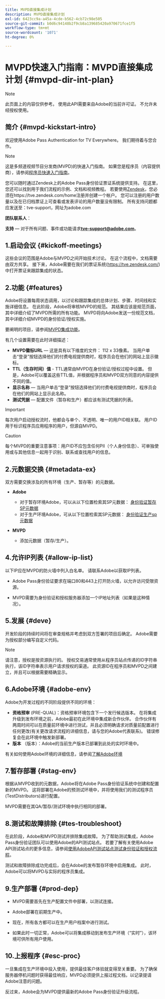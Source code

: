 ```yaml
---
title: MVPD直接集成计划
description: MVPD直接集成计划
exl-id: 6423cc9a-a45a-4cde-b562-4cb72c98e505
source-git-commit: b0d6c94148b2f9cb8a139685420a970671fce1f5
workflow-type: tm+mt
source-wordcount: '1071'
ht-degree: 0%

---
```


# MVPD快速入门指南：MVPD直接集成计划 {#mvpd-dir-int-plan}

>[!NOTE]
>
>此页面上的内容仅供参考。 使用此API需要来自Adobe的当前许可证。 不允许未经授权使用。

## 简介 {#mvpd-kickstart-intro}

欢迎使用Adobe Pass Authentication for TV Everywhere。  我们期待着与您合作。

>[!NOTE]
>
>这是多频道视频节目分发商(MVPD)的快速入门指南。 如果您是程序员（内容提供商），请参阅[程序员快速入门指南](/help/authentication/kickstart/programmer-kickstart-guide.md)。

您可以随时通过Zendesk上的Adobe Pass身份验证票证系统提供支持。 在这里，您还可以找到用于我们流程的示例、文档和视频教程。 若要使用[Zendesk](https://adobeprimetime.zendesk.com/)，您必须在https://tve.zendesk.com/home注册并创建一个帐户。 您可以注册的用户数量以及在已归档票证上可查看或发表评论的用户数量没有限制。 所有支持问题都应发送至：tve-support，网址为adobe.com

**团队联系人**：

**支持** — 对于所有问题、事件或功能请求&#x200B;**tve-support@adobe.com**。

## 1.启动会议 {#kickoff-meetings}

这些会议的范围是Adobe与MVPD之间开始技术讨论。 在这个流程中，文档需要由双方共享。 接下来，Adobe需要在我们的票证系统(https://tve.zendesk.com/)中打开票证来跟踪集成的状态。

## 2.功能 {#features}

Adobe将设置每周状态调用，以讨论和跟踪集成的总体计划、步骤、时间线和实施详细信息。 在此阶段，Adobe将审核MVPD的规范。 其结果应该是规范页面，其中详细介绍了MVPD所需的所有功能。 MVPD将向Adobe发送一份规范文档，其中详细介绍MVPD的身份验证/授权实施。

要阐明的项目，请参阅[MVPD集成功能](/help/authentication/integration-guide-mvpds/mvpd-integr-features.md)。

有几个设置需要在此时详细描述：

* **MVPD徽标URL** — 这是具有以下维度的文件： 112 x 33像素。 当用户单击“登录”按钮选择他们的付费电视提供商时，程序员会在他们的网站上显示徽标。
* **TTL（生存时间）值** - TTL通常由MVPD在身份验证/授权过程中设置。 但是，Adobe可以覆盖这些TTL值，并根据程序员和MVPD双方同意的内容提供不同的值。
* **显示名称** — 当用户单击“登录”按钮选择他们的付费电视提供商时，程序员会在他们的网站上显示此名称。
* **测试凭据** — 配置文件（暂存和生产）都应该有测试凭据的列表。

>[!IMPORTANT]
>
>每次用户启动授权流时，他都会与单个、不透明、唯一的用户ID相关联。  用户ID用于标识程序员应用程序的用户，但源自MVPD。

>[!CAUTION]
>
>每个MVPD的重要注意事项：用户ID不应包含任何PII（个人身份信息）、可单独使用或与其他信息一起用于识别、联系或查找用户的信息。

## 2.元数据交换 {#metadata-ex}

双方需要交换涉及的所有环境（生产、暂存等）的元数据。

* **Adobe**
   * 对于暂存环境Adobe，可以从以下位置检索其SP元数据： [身份验证暂存SP元数据](https://sp.auth-staging.adobe.com/sp/metadata)
   * 对于生产环境Adobe，可从以下位置检索其SP元数据： [身份验证生产sp元数据](https://sp.auth.adobe.com/sp/metadata)

* **MVPD**
   * 添加元数据（暂存/生产）。

## 4.允许IP列表 {#allow-ip-list}

以下IP应在MVPD的防火墙中列入白名单。 请联系Adobe以获取IP列表。

* Adobe Pass身份验证要求在端口80和443上打开防火墙，以允许访问受限资源。

* MVPD需要为身份验证和授权服务器添加一个IP地址列表（如果是这种情况）。

## 5.发展 {#deve}

开发阶段的持续时间将在审查规格并考虑到双方签署的项目后确定。 Adobe需要为授权部分编写自定义代码。

>[!NOTE]
>
>请注意，授权是按资源执行的。 授权交易通常使用从程序员站点传递的ID字符串执行，该ID字符串表示用户请求授权的渠道。 此资源ID在程序员和MVPD之间建立，并且可以根据需要精确显示。

## 6.Adobe环境 {#adobe-env}

Adobe为开发过程的不同阶段提供不同的环境：

* **资格预审** (PRE-QUAL)：资格预审环境包含下一个发行候选版本。 在将集成升级到发布环境之前，Adobe最初在此环境中集成新合作伙伴。 合作伙伴有两周时间可以在质量前环境中进行测试，并且必须明确请求对质量前配置进行任何更改(有关更改请求流程的详细信息，请与您的Adobe代表联系)。 错误修复会在此环境中触发新部署。
* **版本** （版本）：Adobe的当前生产版本已部署到此处的实时环境中。

有关如何使用Adobe环境的详细信息，请参阅[了解Adobe环境](/help/authentication/notes-technical/environments/understanding-the-adobe-environments.md)

## 7.暂存部署 {#stag-env}

根据从MVPD收到的元数据，Adobe将在Adobe Pass身份验证系统中创建和配置新的MVPD。 这将部署在Adobe的预测试环境中，并将使用我们的测试程序员(TestDistributors)进行配置。

MVPD需要在其QA/暂存/测试环境中执行相同的部署。

## 8.测试和故障排除 {#tes-troubleshoot}

在此阶段，Adobe和MVPD测试并排除集成故障。 为了帮助测试集成，Adobe Pass身份验证团队可以使用Adobe的API测试站点。 若要了解有关使用Adobe API测试站点的更多信息，请参阅[使用AdobeAPI测试站点测试身份验证和授权流程](/help/authentication/integration-guide-programmers/legacy/notes-technical/test-authn-authz-flows-using-adobes-api-test-site.md)。

测试和故障排除成功完成后，会在Adobe的发布暂存环境中启用集成。 此时，Adobe可以将MVPD与实际的程序员集成。

## 9.生产部署 {#prod-dep}

* MVPD需要首先在生产配置文件中部署，以测试连接。

* Adobe部署在前期生产中。

* 现在，所有各方都可以在生产用户档案中进行测试。

* 如果此时一切正常，Adobe可以将集成移动到发布生产环境（“实时”），该环境可供所有用户使用。

## 10.上报程序 {#esc-proc}

一旦集成在生产环境中投入使用，提供最佳客户体验就变得至关重要。 为了确保服务器停机问题时获得最佳响应，MVPD必须提供上报过程文档，以记录提请Adobe注意的问题。

反过来，Adobe会为MVPD提供最新的Adobe Pass身份验证升级流程。


<!--- [!RELATEDINFORMATION]
>
>* [Programmer Kickstart Guide](/help/authentication/programmer-kickstart-guide.md)
>* [MVPD Integration Guide](/help/authentication/mvpd-integr-features.md)
-->
